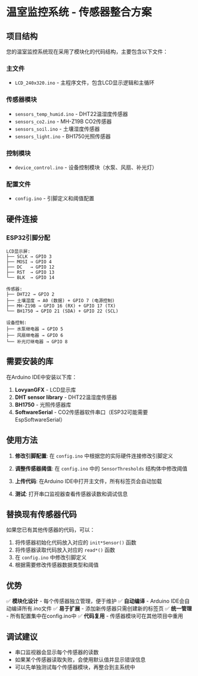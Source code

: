 # 温室监控系统 - 传感器整合方案

## 项目结构

您的温室监控系统现在采用了模块化的代码结构，主要包含以下文件：

### 主文件
- `LCD_240x320.ino` - 主程序文件，包含LCD显示逻辑和主循环

### 传感器模块
- `sensors_temp_humid.ino` - DHT22温湿度传感器
- `sensors_co2.ino` - MH-Z19B CO2传感器  
- `sensors_soil.ino` - 土壤湿度传感器
- `sensors_light.ino` - BH1750光照传感器

### 控制模块
- `device_control.ino` - 设备控制模块（水泵、风扇、补光灯）

### 配置文件
- `config.ino` - 引脚定义和阈值配置

## 硬件连接

### ESP32引脚分配
```
LCD显示屏:
├── SCLK → GPIO 3
├── MOSI → GPIO 4  
├── DC   → GPIO 12
├── RST  → GPIO 13
└── BLK  → GPIO 14

传感器:
├── DHT22 → GPIO 2
├── 土壤湿度 → A0 (数据) + GPIO 7 (电源控制)
├── MH-Z19B → GPIO 16 (RX) + GPIO 17 (TX)
└── BH1750 → GPIO 21 (SDA) + GPIO 22 (SCL)

设备控制:
├── 水泵继电器 → GPIO 5
├── 风扇继电器 → GPIO 6
└── 补光灯继电器 → GPIO 8
```

## 需要安装的库

在Arduino IDE中安装以下库：

1. **LovyanGFX** - LCD显示库
2. **DHT sensor library** - DHT22温湿度传感器
3. **BH1750** - 光照传感器库
4. **SoftwareSerial** - CO2传感器软件串口（ESP32可能需要EspSoftwareSerial）

## 使用方法

1. **修改引脚配置**: 在 `config.ino` 中根据您的实际硬件连接修改引脚定义

2. **调整传感器阈值**: 在 `config.ino` 中的 `SensorThresholds` 结构体中修改阈值

3. **上传代码**: 在Arduino IDE中打开主文件，所有标签页会自动加载

4. **测试**: 打开串口监视器查看传感器读数和调试信息

## 替换现有传感器代码

如果您已有其他传感器的代码，可以：

1. 将传感器初始化代码放入对应的 `init*Sensor()` 函数
2. 将传感器读取代码放入对应的 `read*()` 函数  
3. 在 `config.ino` 中修改引脚定义
4. 根据需要修改传感器数据类型和阈值

## 优势

✅ **模块化设计** - 每个传感器独立管理，便于维护
✅ **自动编译** - Arduino IDE会自动编译所有.ino文件
✅ **易于扩展** - 添加新传感器只需创建新的标签页
✅ **统一管理** - 所有配置集中在config.ino中
✅ **代码复用** - 传感器模块可在其他项目中重用

## 调试建议

- 串口监视器会显示每个传感器的读数
- 如果某个传感器读取失败，会使用默认值并显示错误信息
- 可以先单独测试每个传感器模块，再整合到主系统中
